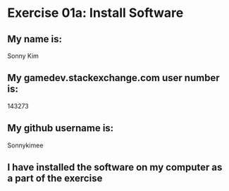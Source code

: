 # Exercise 01a: Install Software

## My name is:
Sonny Kim

## My gamedev.stackexchange.com user number is:
143273

## My github username is:
Sonnykimee

## I have installed the software on my computer as a part of the exercise
